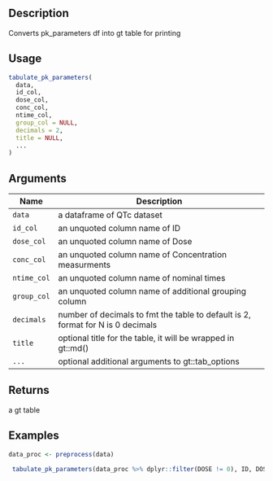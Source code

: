 ## Description

Converts pk_parameters df into gt table for printing

## Usage

```r
tabulate_pk_parameters(
  data,
  id_col,
  dose_col,
  conc_col,
  ntime_col,
  group_col = NULL,
  decimals = 2,
  title = NULL,
  ...
)
```

## Arguments

| Name | Description |
|------|-------------|
| `data` | a dataframe of QTc dataset |
| `id_col` | an unquoted column name of ID |
| `dose_col` | an unquoted column name of Dose |
| `conc_col` | an unquoted column name of Concentration measurments |
| `ntime_col` | an unquoted column name of nominal times |
| `group_col` | an unquoted column name of additional grouping column |
| `decimals` | number of decimals to fmt the table to default is 2, format for N is 0 decimals |
| `title` | optional title for the table, it will be wrapped in gt::md() |
| `...` | optional additional arguments to gt::tab_options |

## Returns

a gt table

## Examples

```r
data_proc <- preprocess(data)
 
 tabulate_pk_parameters(data_proc %>% dplyr::filter(DOSE != 0), ID, DOSE, CONC, NTLD)
```


